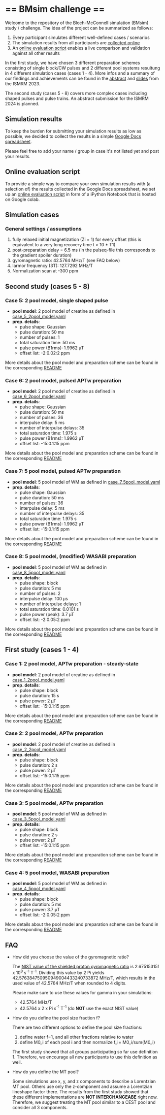# == BMsim challenge ==

Welcome to the repository of the Bloch-McConnell simulation (BMsim) study / challenge.
The idea of the project can be summarized as follows:

  1) Every participant simulates different well-defined cases / scenarios
  2) The simulation results from all participants are [collected online](https://docs.google.com/spreadsheets/d/1JN7VN-f1ktDrJgokb0FlUFwkH0MWYlPA_jSfnQoFOVc/)
  3) An [online evaluation script](https://colab.research.google.com/drive/1csiIjK-fiftdb7OwvJ84gWuv8lLADgv7) enables a live comparison and validation against all other results

In the first study, we have chosen 3 different preparation schemes consisting of single block/CW pulses and 2 different pool systems resultung in 4 different simulation cases (cases 1 - 4). More infos and a summary of our findings and achievements can be found in the [abstract](ISMRM_Abstract_BMsim.pdf) and [slides](ISMRM_slides.pdf) from the ISMRM 2023.

The second study (cases 5 - 8) covers more complex cases including shaped pulses and pulse trains. An abstract submission for the ISMRM 2024 is planned.

## Simulation results

To keep the burden for submitting your simulation results as low as possible, we decided to collect the results in a simple
[Google Docs spreadsheet](https://docs.google.com/spreadsheets/d/1JN7VN-f1ktDrJgokb0FlUFwkH0MWYlPA_jSfnQoFOVc/).

Please feel free to add your name / group in case it's not listed yet and post your results.

## Online evaluation script

To provide a simple way to compare your own simulation results with (a selection of) the results collected in the Google Docs spreadsheet, we set up an [online evaluation script](https://colab.research.google.com/drive/1csiIjK-fiftdb7OwvJ84gWuv8lLADgv7) in form of a iPython Notebook that is hosted on Google colab.

## Simulation cases

### General settings / assumptions

  1) fully relaxed initial magnetization (Zi = 1) for every offset (this is equivalent to a very long recovery time t > 10 * T1)
  2) post-preparation delay = 6.5 ms (in the pulseq-file this corresponds to the gradient spoiler duration)
  3) gyromagnetic ratio: 42.5764 MHz/T (see FAQ below)
  4) larmor frequency (3T): 127.7292 MHz/T  
  5) Normalization scan at -300 ppm

## Second study (cases 5 - 8)

### Case 5: 2 pool model, single shaped pulse

- **pool model**: 2 pool model of creatine as defined in [case_5_2pool_model.yaml](/case_5/case_5_2pool_model.yaml)
- **prep. details**:
  - pulse shape: Gaussian
  - pulse duration: 50 ms
  - number of pulses: 1
  - total saturation time: 50 ms
  - pulse power (B1rms): 1.9962 µT
  - offset list: -2:0.02:2 ppm

More details about the pool model and preparation scheme can be found in the corresponding [README](/case_5/README.md)

### Case 6: 2 pool model, pulsed APTw preparation

- **pool model**: 2 pool model of creatine as defined in [case_6_2pool_model.yaml](/case_6/case_6_2pool_model.yaml)
- **prep. details**:
  - pulse shape: Gaussian
  - pulse duration: 50 ms
  - number of pulses: 36
  - interpulse delay: 5 ms
  - number of interpulse delays: 35
  - total saturation time: 1.975 s
  - pulse power (B1rms): 1.9962 µT
  - offset list: -15:0.1:15 ppm

More details about the pool model and preparation scheme can be found in the corresponding [README](/case_6/README.md)

### Case 7: 5 pool model, pulsed APTw preparation

- **pool model**: 5 pool model of WM as defined in [case_7_5pool_model.yaml](/case_7/case_7_5pool_model.yaml)
- **prep. details**:
  - pulse shape: Gaussian
  - pulse duration: 50 ms
  - number of pulses: 36
  - interpulse delay: 5 ms
  - number of interpulse delays: 35
  - total saturation time: 1.975 s
  - pulse power (B1rms): 1.9962 µT
  - offset list: -15:0.1:15 ppm

More details about the pool model and preparation scheme can be found in the corresponding [README](/case_7/README.md)

### Case 8: 5 pool model, (modified) WASABI preparation

- **pool model**: 5 pool model of WM as defined in [case_8_5pool_model.yaml](/case_8/case_8_5pool_model.yaml)
- **prep. details**:
  - pulse shape: block
  - pulse duration: 5 ms
  - number of pulses: 2
  - interpulse delay: 100 µs
  - number of interpulse delays: 1
  - total saturation time: 0.0101 s
  - pulse power (peak): 3.7 µT
  - offset list: -2:0.05:2 ppm

More details about the pool model and preparation scheme can be found in the corresponding [README](/case_8/README.md)

## First study (cases 1 - 4)

### Case 1: 2 pool model, APTw preparation - steady-state

- **pool model**: 2 pool model of creatine as defined in [case_1_2pool_model.yaml](/case_1/case_1_2pool_model.yaml)
- **prep. details**:
  - pulse shape: block
  - pulse duration: 15 s
  - pulse power: 2 µT
  - offset list: -15:0.1:15 ppm

More details about the pool model and preparation scheme can be found in the corresponding [README](/case_1/README.md)

### Case 2: 2 pool model, APTw preparation

- **pool model**: 2 pool model of creatine as defined in [case_2_2pool_model.yaml](/case_2/case_2_2pool_model.yaml)
- **prep. details**:
  - pulse shape: block
  - pulse duration: 2 s
  - pulse power: 2 µT
  - offset list: -15:0.1:15 ppm

More details about the pool model and preparation scheme can be found in the corresponding [README](/case_2/README.md)

### Case 3: 5 pool model, APTw preparation

- **pool model**: 5 pool model of WM as defined in [case_3_5pool_model.yaml](/case_3/case_3_5pool_model.yaml)
- **prep. details**:
  - pulse shape: block
  - pulse duration: 2 s
  - pulse power: 2 µT
  - offset list: -15:0.1:15 ppm

More details about the pool model and preparation scheme can be found in the corresponding [README](/case_3/README.md)

### Case 4: 5 pool model, WASABI preparation

- **pool model**: 5 pool model of WM as defined in [case_4_5pool_model.yaml](/case_4/case_4_5pool_model.yaml)
- **prep. details**:
  - pulse shape: block
  - pulse duration: 5 ms
  - pulse power: 3.7 µT
  - offset list: -2:0.05:2 ppm

More details about the pool model and preparation scheme can be found in the corresponding [README](/case_4/README.md)

## FAQ

- How did you choose the value of the gyromagnetic ratio?

  The [NIST value of the shielded proton gyromagnetic ratio](https://physics.nist.gov/cgi-bin/cuu/Value?gammapp) is
  2.675153151 x 10<sup>8</sup> s<sup>-1</sup> T<sup>-1</sup>. Dividing this value by 2 Pi yields 42.576384750950949004433240733872 MHz/T, which results
  in the used value of 42.5764 MHz/T when rounded to 4 digits.

  Please make sure to use these values for gamma in your simulations:

  - 42.5764 MHz/T
  - 42.5764 x 2 x Pi s<sup>-1</sup> T<sup>-1</sup> (do **NOT** use the exact NIST value)

- How do you define the pool size fraction f?

  There are two different options to define the pool size fractions:
  1) define water f=1, and all other fractions relative to water
  2) define M0_i of each pool i and then normalize f_i= M0_i/sum(M0_i)

  The first study showed that all groups participating so far use definition 1. Therefore, we encourage all new participants to use this definition as well.

- How do you define the MT pool?

  Some simulations use x, y, and z components to describe a Lorentzian MT pool.
  Others use only the z-component and assume a Lorentzian lineshape factor there.
  The results from the first study showed that these different implementations are **NOT INTERCHANGEABE** right now. Therefore, we suggest treating the MT pool similar to a CEST pool and consider all 3 components.
